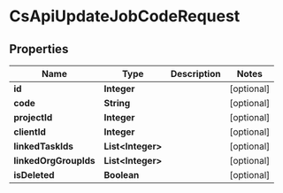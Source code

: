 
# CsApiUpdateJobCodeRequest

## Properties
Name | Type | Description | Notes
------------ | ------------- | ------------- | -------------
**id** | **Integer** |  |  [optional]
**code** | **String** |  |  [optional]
**projectId** | **Integer** |  |  [optional]
**clientId** | **Integer** |  |  [optional]
**linkedTaskIds** | **List&lt;Integer&gt;** |  |  [optional]
**linkedOrgGroupIds** | **List&lt;Integer&gt;** |  |  [optional]
**isDeleted** | **Boolean** |  |  [optional]



